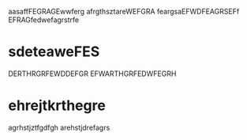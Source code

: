 aasaffFEGRAGEwwferg
afrgthsztareWEFGRA
feargsaEFWDFEAGRSEFf
EFRAGfedwefagrstrfe
# sdeteaweFES
DERTHRGRFEWDDEFGR
EFWARTHGRFEDWFEGRH
# ehrejtkrthegre
agrhstjztfgdfgh
arehstjdrefagrs